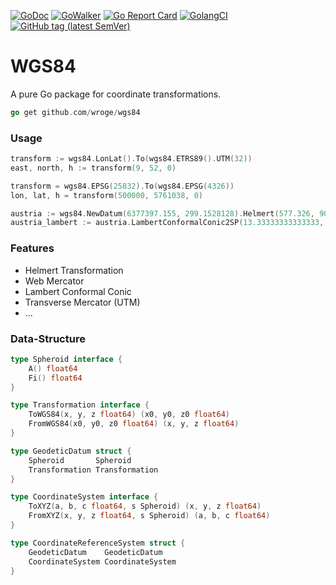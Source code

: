 [![GoDoc](http://img.shields.io/badge/godoc-reference-5272B4.svg?style=flat-square)](https://godoc.org/github.com/wroge/wgs84)
[![GoWalker](https://img.shields.io/badge/Go_Walker-Doc-blue.svg?style=flat-square)](https://gowalker.org/github.com/wroge/wgs84)
[![Go Report Card](https://goreportcard.com/badge/github.com/wroge/wgs84?style=flat-square)](https://goreportcard.com/report/github.com/wroge/wgs84)
[![GolangCI](https://golangci.com/badges/github.com/wroge/wgs84.svg)](https://golangci.com/r/github.com/wroge/wgs84)
[![GitHub tag (latest SemVer)](https://img.shields.io/github/tag/wroge/wgs84.svg?style=social)](https://github.com/wroge/wgs84/tags)
# WGS84

A pure Go package for coordinate transformations.

```go
go get github.com/wroge/wgs84
```

### Usage
```go
transform := wgs84.LonLat().To(wgs84.ETRS89().UTM(32))
east, north, h := transform(9, 52, 0)

transform = wgs84.EPSG(25832).To(wgs84.EPSG(4326))
lon, lat, h = transform(500000, 5761038, 0)

austria := wgs84.NewDatum(6377397.155, 299.1528128).Helmert(577.326, 90.129, 463.919, 5.137, 1.474, 5.297, 2.4232)
austria_lambert := austria.LambertConformalConic2SP(13.33333333333333, 74.5,49,46,400000,400000)
```

### Features

- Helmert Transformation
- Web Mercator
- Lambert Conformal Conic
- Transverse Mercator (UTM)
- ...

### Data-Structure

```go
type Spheroid interface {
	A() float64
	Fi() float64
}

type Transformation interface {
	ToWGS84(x, y, z float64) (x0, y0, z0 float64)
	FromWGS84(x0, y0, z0 float64) (x, y, z float64)
}

type GeodeticDatum struct {
	Spheroid       Spheroid
	Transformation Transformation
}

type CoordinateSystem interface {
	ToXYZ(a, b, c float64, s Spheroid) (x, y, z float64)
	FromXYZ(x, y, z float64, s Spheroid) (a, b, c float64)
}

type CoordinateReferenceSystem struct {
	GeodeticDatum    GeodeticDatum
	CoordinateSystem CoordinateSystem
}
```
